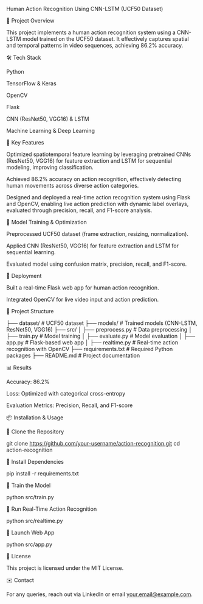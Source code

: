 Human Action Recognition Using CNN-LSTM (UCF50 Dataset)

📌 Project Overview

This project implements a human action recognition system using a CNN-LSTM model trained on the UCF50 dataset. It effectively captures spatial and temporal patterns in video sequences, achieving 86.2% accuracy.

🛠️ Tech Stack

Python

TensorFlow & Keras

OpenCV

Flask

CNN (ResNet50, VGG16) & LSTM

Machine Learning & Deep Learning

🎯 Key Features

Optimized spatiotemporal feature learning by leveraging pretrained CNNs (ResNet50, VGG16) for feature extraction and LSTM for sequential modeling, improving classification.

Achieved 86.2% accuracy on action recognition, effectively detecting human movements across diverse action categories.

Designed and deployed a real-time action recognition system using Flask and OpenCV, enabling live action prediction with dynamic label overlays, evaluated through precision, recall, and F1-score analysis.

🚀 Model Training & Optimization

Preprocessed UCF50 dataset (frame extraction, resizing, normalization).

Applied CNN (ResNet50, VGG16) for feature extraction and LSTM for sequential learning.

Evaluated model using confusion matrix, precision, recall, and F1-score.

📌 Deployment

Built a real-time Flask web app for human action recognition.

Integrated OpenCV for live video input and action prediction.

📂 Project Structure

├── dataset/                 # UCF50 dataset
├── models/                  # Trained models (CNN-LSTM, ResNet50, VGG16)
├── src/
│   ├── preprocess.py        # Data preprocessing
│   ├── train.py             # Model training
│   ├── evaluate.py          # Model evaluation
│   ├── app.py               # Flask-based web app
│   ├── realtime.py          # Real-time action recognition with OpenCV
├── requirements.txt         # Required Python packages
├── README.md                # Project documentation

📊 Results

Accuracy: 86.2%

Loss: Optimized with categorical cross-entropy

Evaluation Metrics: Precision, Recall, and F1-score

📦 Installation & Usage

🔹 Clone the Repository

git clone https://github.com/your-username/action-recognition.git
cd action-recognition

🔹 Install Dependencies

pip install -r requirements.txt

🔹 Train the Model

python src/train.py

🔹 Run Real-Time Action Recognition

python src/realtime.py

🔹 Launch Web App

python src/app.py

📜 License

This project is licensed under the MIT License.

✉️ Contact

For any queries, reach out via LinkedIn or email your.email@example.com.


